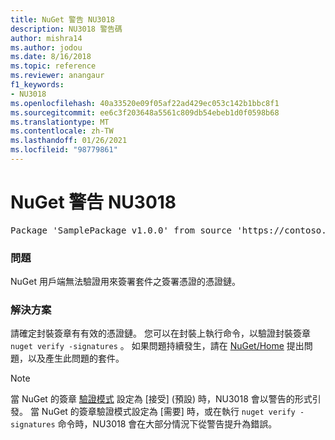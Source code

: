 ```yaml
---
title: NuGet 警告 NU3018
description: NU3018 警告碼
author: mishra14
ms.author: jodou
ms.date: 8/16/2018
ms.topic: reference
ms.reviewer: anangaur
f1_keywords:
- NU3018
ms.openlocfilehash: 40a33520e09f05af22ad429ec053c142b1bbc8f1
ms.sourcegitcommit: ee6c3f203648a5561c809db54ebeb1d0f0598b68
ms.translationtype: MT
ms.contentlocale: zh-TW
ms.lasthandoff: 01/26/2021
ms.locfileid: "98779861"
---
```

# <a name="nuget-warning-nu3018"></a>NuGet 警告 NU3018

<pre>Package 'SamplePackage v1.0.0' from source 'https://contoso.com/index.json': The primary signature found a chain building issue: A certificate chain processed, but terminated in a root certificate which is not trusted by the trust provider.</pre>

### <a name="issue"></a>問題

NuGet 用戶端無法驗證用來簽署套件之簽署憑證的憑證鏈。


### <a name="solution"></a>解決方案

請確定封裝簽章有有效的憑證鏈。 您可以在封裝上執行命令，以驗證封裝簽章 `nuget verify -signatures` 。 如果問題持續發生，請在 [NuGet/Home](https://github.com/NuGet/Home/issues) 提出問題，以及產生此問題的套件。


> [!Note]
> 當 NuGet 的簽章 [驗證模式](../../consume-packages/installing-signed-packages.md#configure-package-signature-requirements) 設定為 [接受] (預設) 時，NU3018 會以警告的形式引發。 當 NuGet 的簽章驗證模式設定為 [需要] 時，或在執行 `nuget verify -signatures` 命令時，NU3018 會在大部分情況下從警告提升為錯誤。 
